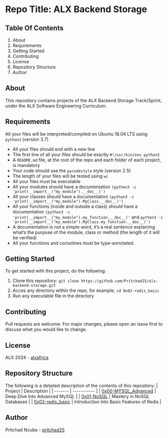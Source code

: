 # Repo Title: ALX Backend Storage

## Table Of Contents
1. About
2. Requirements
3. Getting Started
4. Contributing
5. License
6. Repository Structure
7. Author

## About <a name="about"></a>
This repository contains projects of the ALX Backend Storage Track/Sprint, under the ALX Software Engineering Curriculum.

## Requirements <a name="requirements"></a>
 All your files will be interpreted/compiled on Ubuntu 18.04 LTS using `python3` (version 3.7)
- All your files should end with a new line
- The first line of all your files should be exactly `#!/usr/bin/env python3`
- A `README.md` file, at the root of the repo and each folder of each project, is mandatory
- Your code should use the `pycodestyle` style (version 2.5)
- The length of your files will be tested using `wc`
- All your files must be executable
- All your modules should have a documentation `(python3 -c 'print(__import__("my_module").__doc__)')`
- All your classes should have a documentation `(python3 -c 'print(__import__("my_module").MyClass.__doc__)')`
- All your functions (inside and outside a class) should have a documentation `(python3 -c 'print(__import__("my_module").my_function.__doc__)'` and `python3 -c 'print(__import__("my_module").MyClass.my_function.__doc__)')`
- A documentation is not a simple word, it’s a real sentence explaining what’s the purpose of the module, class or method (the length of it will be verified)
- All your functions and coroutines must be type-annotated.

## Getting Started <a name="getting-started"></a>
To get started with this project, do the following:

1. Clone this repository: `git clone https://github.com/Pritchad25/alx-backend-storage.git`
2. Acces any directory within the repo, for example, `cd 0x02-redis_basic`
3. Run any executable file in the directory

## Contributing <a name="contributing"></a>
Pull requests are welcome. For major changes, please open an issue first to discuss what you would like to change.

## License <a name="license"></a>
ALX 2024 - [alxafrica](https://www.alxafrica.com)

## Repository Structure <a name="repository-structure"></a>
The following is a detailed description of the contents of this repository:
| Project | Description |
| ------- | ----------- |
| [0x00-MYSQL_Advanced](0x00-MYSQL_Advanced/) | Deep Dive Into Advanced MySQL |
| [0x01-NoSQL](0x01-NoSQL/) | Mastery in NoSQL Databases |
| [0x02-redis_basic](0x02-redis_basic/) | Introduction Into Basic Features of Redis |

## Author <a name="author"></a>
Pritchad Ncube - [pritchad25](https://www.github.com/Pritchad25)

